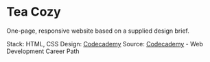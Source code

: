 # Tea Cozy

One-page, responsive website based on a supplied design brief.

Stack:  HTML, CSS
Design: [Codecademy](http://codecademy.com)
Source: [Codecademy](http://codecademy.com) - Web Development Career Path
